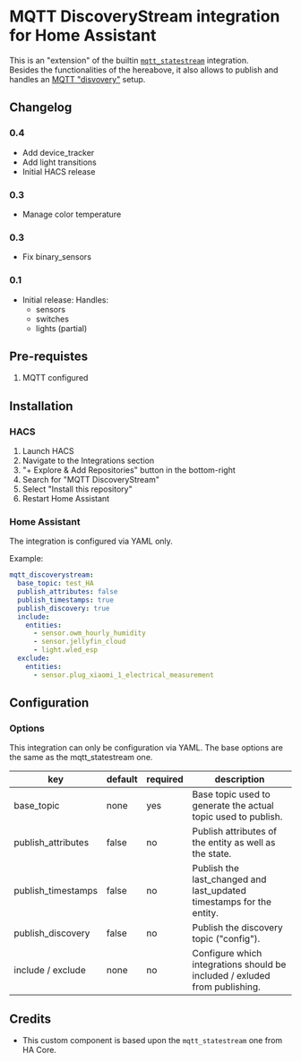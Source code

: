 # MQTT DiscoveryStream integration for Home Assistant

This is an "extension" of the builtin [`mqtt_statestream`](https://www.home-assistant.io/integrations/mqtt_statestream/) integration.  
Besides the functionalities of the hereabove, it also allows to publish and handles an [MQTT "disvovery"](https://www.home-assistant.io/docs/mqtt/discovery) setup.

## Changelog

### 0.4

- Add device_tracker
- Add light transitions
- Initial HACS release

### 0.3

- Manage color temperature

### 0.3

- Fix binary_sensors

### 0.1

- Initial release:
  Handles:
    - sensors
    - switches
    - lights (partial)

## Pre-requistes

1. MQTT configured

## Installation

### HACS

1. Launch HACS
1. Navigate to the Integrations section
1. "+ Explore & Add Repositories" button in the bottom-right
1. Search for "MQTT DiscoveryStream"
1. Select "Install this repository"
1. Restart Home Assistant

### Home Assistant

The integration is configured via YAML only.

Example:

```yaml
mqtt_discoverystream:
  base_topic: test_HA
  publish_attributes: false
  publish_timestamps: true
  publish_discovery: true
  include:
    entities:
      - sensor.owm_hourly_humidity
      - sensor.jellyfin_cloud
      - light.wled_esp
  exclude:
    entities:
      - sensor.plug_xiaomi_1_electrical_measurement
```

## Configuration

### Options

This integration can only be configuration via YAML.
The base options are the same as the mqtt_statestream one. 

| key                | default | required | description                                                                |
| ------------------ | ------- | -------- | -------------------------------------------------------------------------- |
| base_topic         | none    | yes      | Base topic used to generate the actual topic used to publish.              |
| publish_attributes | false   | no       | Publish attributes of the entity as well as the state.                     |
| publish_timestamps | false   | no       | Publish the last_changed and last_updated timestamps for the entity.       |
| publish_discovery  | false   | no       | Publish the discovery topic ("config").                                    |
| include / exclude  | none    | no       | Configure which integrations should be included / exluded from publishing. |

## Credits

- This custom component is based upon the `mqtt_statestream` one from HA Core.  

